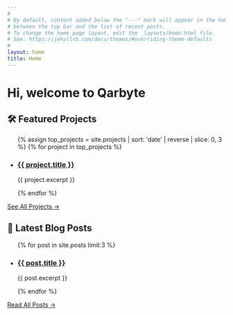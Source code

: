 ```yaml
---
#
# By default, content added below the "---" mark will appear in the home page
# between the top bar and the list of recent posts.
# To change the home page layout, edit the _layouts/home.html file.
# See: https://jekyllrb.com/docs/themes/#overriding-theme-defaults
#
layout: home
title: Home
---
```


<h1>Hi, welcome to Qarbyte</h1>

<h2>🛠️ Featured Projects</h2>
<ul>
  {% assign top_projects = site.projects | sort: 'date' | reverse | slice: 0, 3 %}
  {% for project in top_projects %}
    <li>
      <h3><a href="{{ project.url }}">{{ project.title }}</a></h3>
      <p>{{ project.excerpt }}</p>
    </li>
  {% endfor %}
</ul>
<a href="/projects/">See All Projects →</a>

<h2>📝 Latest Blog Posts</h2>
<ul>
  {% for post in site.posts limit:3 %}
    <li>
      <h3><a href="{{ post.url }}">{{ post.title }}</a></h3>
      <p>{{ post.excerpt }}</p>
    </li>
  {% endfor %}
</ul>
<a href="/blog/">Read All Posts →</a>

